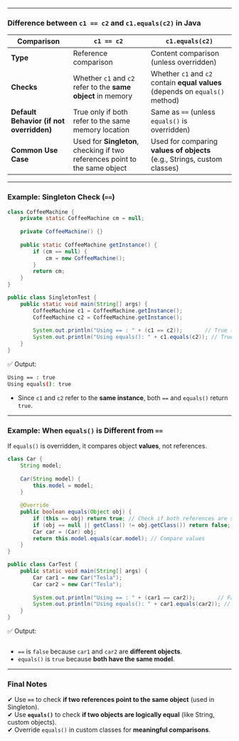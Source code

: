 
---

### **Difference between `c1 == c2` and `c1.equals(c2)` in Java**

|**Comparison**|`c1 == c2`|`c1.equals(c2)`|
|---|---|---|
|**Type**|Reference comparison|Content comparison (unless overridden)|
|**Checks**|Whether `c1` and `c2` refer to the **same object** in memory|Whether `c1` and `c2` contain **equal values** (depends on `equals()` method)|
|**Default Behavior (if not overridden)**|True only if both refer to the same memory location|Same as `==` (unless `equals()` is overridden)|
|**Common Use Case**|Used for **Singleton**, checking if two references point to the same object|Used for comparing **values of objects** (e.g., Strings, custom classes)|

---

### **Example: Singleton Check (`==`)**

```java
class CoffeeMachine {
    private static CoffeeMachine cm = null;
	
    private CoffeeMachine() {}
	
    public static CoffeeMachine getInstance() {
        if (cm == null) {
            cm = new CoffeeMachine();
        }
        return cm;
    }
}

public class SingletonTest {
    public static void main(String[] args) {
        CoffeeMachine c1 = CoffeeMachine.getInstance();
        CoffeeMachine c2 = CoffeeMachine.getInstance();
		
        System.out.println("Using == : " + (c1 == c2));       // True (Same object)
        System.out.println("Using equals(): " + c1.equals(c2)); // True (Same reference)
    }
}
```

✅ Output:

```sh
Using == : true
Using equals(): true
```

- Since `c1` and `c2` refer to the **same instance**, both `==` and `equals()` return `true`.

---

### **Example: When `equals()` is Different from `==`**

If `equals()` is overridden, it compares object **values**, not references.

```java
class Car {
    String model;
	
    Car(String model) {
        this.model = model;
    }
	
    @Override
    public boolean equals(Object obj) {
        if (this == obj) return true; // Check if both references are same
        if (obj == null || getClass() != obj.getClass()) return false;
        Car car = (Car) obj;
        return this.model.equals(car.model); // Compare values
    }
}

public class CarTest {
    public static void main(String[] args) {
        Car car1 = new Car("Tesla");
        Car car2 = new Car("Tesla");
		
        System.out.println("Using == : " + (car1 == car2));       // False (Different objects)
        System.out.println("Using equals(): " + car1.equals(car2)); // True (Same model)
    }
}
```

✅ Output:

```sh
```

- `==` is `false` because `car1` and `car2` are **different objects**.
- `equals()` is `true` because **both have the same model**.

---

### **Final Notes**

✔ Use **`==`** to check **if two references point to the same object** (used in Singleton).  
✔ Use **`equals()`** to check **if two objects are logically equal** (like String, custom objects).  
✔ Override `equals()` in custom classes for **meaningful comparisons**.